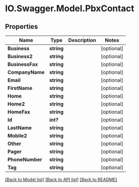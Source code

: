 # IO.Swagger.Model.PbxContact
## Properties

Name | Type | Description | Notes
------------ | ------------- | ------------- | -------------
**Business** | **string** |  | [optional] 
**Business2** | **string** |  | [optional] 
**BusinessFax** | **string** |  | [optional] 
**CompanyName** | **string** |  | [optional] 
**Email** | **string** |  | [optional] 
**FirstName** | **string** |  | [optional] 
**Home** | **string** |  | [optional] 
**Home2** | **string** |  | [optional] 
**HomeFax** | **string** |  | [optional] 
**Id** | **int?** |  | [optional] 
**LastName** | **string** |  | [optional] 
**Mobile2** | **string** |  | [optional] 
**Other** | **string** |  | [optional] 
**Pager** | **string** |  | [optional] 
**PhoneNumber** | **string** |  | [optional] 
**Tag** | **string** |  | [optional] 

[[Back to Model list]](../README.md#documentation-for-models) [[Back to API list]](../README.md#documentation-for-api-endpoints) [[Back to README]](../README.md)

